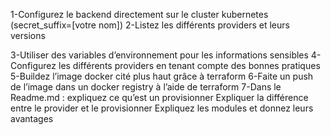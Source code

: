 1-Configurez le backend directement sur le cluster kubernetes (secret_suffix=[votre nom]) 
2-Listez les différents providers et leurs versions 


3-Utiliser des variables d’environnement pour les informations sensibles 
4-Configurez les différents providers en tenant compte des bonnes pratiques  
5-Buildez l’image docker cité plus haut grâce à terraform 
6-Faite un push de l’image dans un docker registry à l’aide de terraform 
7-Dans le Readme.md : 
	expliquez ce qu’est un provisionner 
	Expliquer la différence entre le provider et le provisionner 
	Expliquez les modules et donnez leurs avantages 

